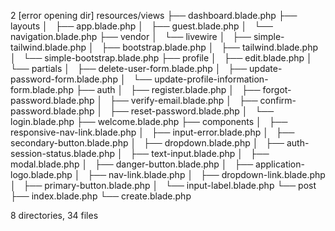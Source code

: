 2  [error opening dir]
resources/views
├── dashboard.blade.php
├── layouts
│   ├── app.blade.php
│   ├── guest.blade.php
│   └── navigation.blade.php
├── vendor
│   └── livewire
│       ├── simple-tailwind.blade.php
│       ├── bootstrap.blade.php
│       ├── tailwind.blade.php
│       └── simple-bootstrap.blade.php
├── profile
│   ├── edit.blade.php
│   └── partials
│       ├── delete-user-form.blade.php
│       ├── update-password-form.blade.php
│       └── update-profile-information-form.blade.php
├── auth
│   ├── register.blade.php
│   ├── forgot-password.blade.php
│   ├── verify-email.blade.php
│   ├── confirm-password.blade.php
│   ├── reset-password.blade.php
│   └── login.blade.php
├── welcome.blade.php
├── components
│   ├── responsive-nav-link.blade.php
│   ├── input-error.blade.php
│   ├── secondary-button.blade.php
│   ├── dropdown.blade.php
│   ├── auth-session-status.blade.php
│   ├── text-input.blade.php
│   ├── modal.blade.php
│   ├── danger-button.blade.php
│   ├── application-logo.blade.php
│   ├── nav-link.blade.php
│   ├── dropdown-link.blade.php
│   ├── primary-button.blade.php
│   └── input-label.blade.php
└── post
    ├── index.blade.php
    └── create.blade.php

8 directories, 34 files
